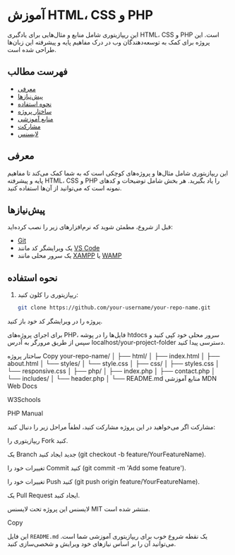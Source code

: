 # آموزش HTML، CSS و PHP

این ریپازیتوری شامل منابع و مثال‌هایی برای یادگیری HTML، CSS و PHP است. این پروژه برای کمک به توسعه‌دهندگان وب در درک مفاهیم پایه و پیشرفته این زبان‌ها طراحی شده است.

## فهرست مطالب

- [معرفی](#معرفی)
- [پیش‌نیازها](#پیش‌نیازها)
- [نحوه استفاده](#نحوه-استفاده)
- [ساختار پروژه](#ساختار-پروژه)
- [منابع آموزشی](#منابع-آموزشی)
- [مشارکت](#مشارکت)
- [لایسنس](#لایسنس)

## معرفی

این ریپازیتوری شامل مثال‌ها و پروژه‌های کوچکی است که به شما کمک می‌کند تا مفاهیم پایه و پیشرفته HTML، CSS و PHP را یاد بگیرید. هر بخش شامل توضیحات و کدهای نمونه است که می‌توانید از آن‌ها استفاده کنید.

## پیش‌نیازها

قبل از شروع، مطمئن شوید که نرم‌افزارهای زیر را نصب کرده‌اید:

- [Git](https://git-scm.com/)
- یک ویرایشگر کد مانند [VS Code](https://code.visualstudio.com/)
- یک سرور محلی مانند [XAMPP](https://www.apachefriends.org/index.html) یا [WAMP](http://www.wampserver.com/en/)

## نحوه استفاده

1. ریپازیتوری را کلون کنید:

   ```bash
   git clone https://github.com/your-username/your-repo-name.git
پروژه را در ویرایشگر کد خود باز کنید.

برای اجرای پروژه‌های PHP، فایل‌ها را در پوشه htdocs سرور محلی خود کپی کنید و سپس از طریق مرورگر به آدرس localhost/your-project-folder دسترسی پیدا کنید.

ساختار پروژه
Copy
your-repo-name/
│
├── html/
│   ├── index.html
│   ├── about.html
│   └── styles/
│       └── style.css
│
├── css/
│   ├── styles.css
│   └── responsive.css
│
├── php/
│   ├── index.php
│   ├── contact.php
│   └── includes/
│       └── header.php
│
└── README.md
منابع آموزشی
MDN Web Docs

W3Schools

PHP Manual

مشارکت
اگر می‌خواهید در این پروژه مشارکت کنید، لطفاً مراحل زیر را دنبال کنید:

ریپازیتوری را Fork کنید.

یک Branch جدید ایجاد کنید (git checkout -b feature/YourFeatureName).

تغییرات خود را Commit کنید (git commit -m 'Add some feature').

تغییرات خود را Push کنید (git push origin feature/YourFeatureName).

یک Pull Request ایجاد کنید.

لایسنس
این پروژه تحت لایسنس MIT منتشر شده است.

Copy

این فایل `README.md` یک نقطه شروع خوب برای ریپازیتوری آموزشی شما است. می‌توانید آن را بر اساس نیازهای خود ویرایش و شخصی‌سازی کنید.
